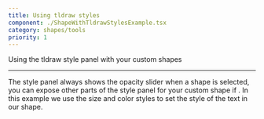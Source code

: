 ```yaml
---
title: Using tldraw styles
component: ./ShapeWithTldrawStylesExample.tsx
category: shapes/tools
priority: 1
---
```


Using the tldraw style panel with your custom shapes

---

The style panel always shows the opacity slider when a shape is selected, you can expose other parts of the style panel for your custom shape if . In this example we use the size and color styles to set the style of the text in our shape.
